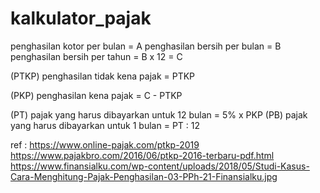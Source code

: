 # kalkulator_pajak

penghasilan kotor per bulan = A
penghasilan bersih per bulan = B
penghasilan bersih per tahun = B x 12 = C

(PTKP) penghasilan tidak kena pajak = PTKP

(PKP) penghasilan kena pajak = C - PTKP 

(PT) pajak yang harus dibayarkan untuk 12 bulan = 5% x PKP
(PB) pajak yang harus dibayarkan untuk 1 bulan = PT : 12


ref : 
https://www.online-pajak.com/ptkp-2019
https://www.pajakbro.com/2016/06/ptkp-2016-terbaru-pdf.html
https://www.finansialku.com/wp-content/uploads/2018/05/Studi-Kasus-Cara-Menghitung-Pajak-Penghasilan-03-PPh-21-Finansialku.jpg
